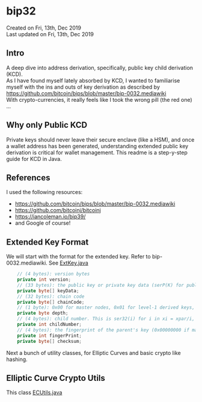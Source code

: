 # bip32

Created on Fri, 13th, Dec 2019  
Last updated on Fri, 13th, Dec 2019 

## Intro
A deep dive into address derivation, specifically, public key child derivation (KCD).  
As I have found myself lately absorbed by KCD, I wanted to familiarise myself with the ins and outs
of key derivation as described by https://github.com/bitcoin/bips/blob/master/bip-0032.mediawiki  
With crypto-currencies, it really feels like I took the wrong pill (the red one) ...  

## Why only Public KCD
Private keys should never leave their secure enclave (like a HSM), and once a wallet address has
been generated, understanding extended public key derivation is critical for wallet management.
This readme is a step-y-step guide for KCD in Java.

## References
I used the following resources:
- https://github.com/bitcoin/bips/blob/master/bip-0032.mediawiki
- https://github.com/bitcoinj/bitcoinj
- https://iancoleman.io/bip39/
- and Google of course!

## Extended Key Format
We will start with the format for the extended key. Refer to bip-0032.mediawiki.
See [ExtKey.java](https://github.com/tjdragon/bip32/blob/master/code/src/tj/bip32/ExtKey.java)

```java
    // (4 bytes): version bytes
    private int version; 
    // (33 bytes): the public key or private key data (serP(K) for public keys, 0x00 || ser256(k) for private keys)
    private byte[] keyData; 
    // (32 bytes): chain code
    private byte[] chainCode; 
    // (1 byte): 0x00 for master nodes, 0x01 for level-1 derived keys, ...
    private byte depth; 
    // (4 bytes): child number. This is ser32(i) for i in xi = xpar/i, with xi the key being serialized. (0x00000000 if master key)
    private int childNumber; 
    // (4 bytes): the fingerprint of the parent's key (0x00000000 if master key)
    private int fingerPrint; 
    private byte[] checksum;
```

Next a bunch of utility classes, for Elliptic Curves and basic crypto like hashing.

## Elliptic Curve Crypto Utils
This class [ECUtils.java](https://github.com/tjdragon/bip32/blob/master/code/src/tj/bip32/ECUtils.java)